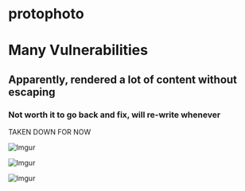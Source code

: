 protophoto
===

# Many Vulnerabilities
## Apparently, rendered a lot of content without escaping
### Not worth it to go back and fix, will re-write whenever
TAKEN DOWN FOR NOW

![Imgur](http://i.imgur.com/jCh5tkv.png)

![Imgur](http://i.imgur.com/GNSUsJ9.png)

![Imgur](http://i.imgur.com/XbbCnSO.png)
